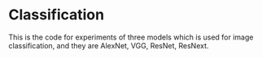 # Classification

This is the code for experiments of three models which is used for image classification, and they are AlexNet, VGG, ResNet, ResNext.
